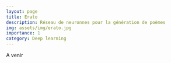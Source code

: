 ```yaml
---
layout: page
title: Erato
description: Réseau de neuronnes pour la génération de poèmes 
img: assets/img/erato.jpg
importance: 1
category: Deep learning
---
```


A venir